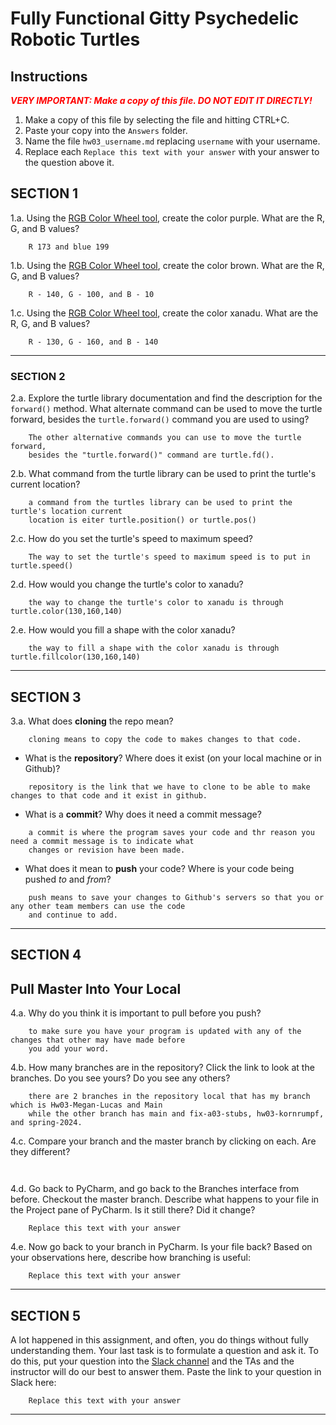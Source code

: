 # Fully Functional Gitty Psychedelic Robotic Turtles

## Instructions

**_<span style="color:red">
    VERY IMPORTANT: Make a copy of this file. DO NOT EDIT IT DIRECTLY!
</span>_**

1. Make a copy of this file by selecting the file and hitting CTRL+C. 
2. Paste your copy into the `Answers` folder.
3. Name the file `hw03_username.md` replacing `username` with your username.
4. Replace each `Replace this text with your answer` with your answer to the question above it.

## SECTION 1

1.a. Using the [RGB Color Wheel tool](https://colorspire.com/rgb-color-wheel/), create the color purple. 
     What are the R, G, and B values?

```
    R 173 and blue 199
```

1.b. Using the [RGB Color Wheel tool](https://colorspire.com/rgb-color-wheel/), create the color brown. 
     What are the R, G, and B values? 

```
    R - 140, G - 100, and B - 10
```

1.c. Using the [RGB Color Wheel tool](https://colorspire.com/rgb-color-wheel/), create the color xanadu. 
     What are the R, G, and B values?

```
    R - 130, G - 160, and B - 140 
```

---

### SECTION 2

2.a. Explore the turtle library documentation and find the description for the 
     `forward()` method. What alternate command can be used to move the turtle forward, 
     besides the `turtle.forward()` command you are used to using?

```
    The other alternative commands you can use to move the turtle forward,
    besides the "turtle.forward()" command are turtle.fd().
```

2.b. What command from the turtle library can be used to print the turtle's current 
   location?
   
```
    a command from the turtles library can be used to print the turtle's location current
    location is eiter turtle.position() or turtle.pos()
```

2.c. How do you set the turtle's speed to maximum speed?
   
```
    The way to set the turtle's speed to maximum speed is to put in turtle.speed() 
```

2.d. How would you change the turtle's color to xanadu? 

```
    the way to change the turtle's color to xanadu is through turtle.color(130,160,140)
```

2.e. How would you fill a shape with the color xanadu?

```
    the way to fill a shape with the color xanadu is through turtle.fillcolor(130,160,140)
```

---

## SECTION 3

3.a. What does **cloning** the repo mean?

```
    cloning means to copy the code to makes changes to that code.
```


- What is the **repository**? Where does it exist (on your local machine or in Github)?

```
    repository is the link that we have to clone to be able to make changes to that code and it exist in github.
```


- What is a **commit**? Why does it need a commit message?

```
    a commit is where the program saves your code and thr reason you need a commit message is to indicate what 
    changes or revision have been made. 
```


- What does it mean to **push** your code? Where is your code being pushed _to_ and _from_?

```
    push means to save your changes to Github's servers so that you or any other team members can use the code 
    and continue to add. 
```

---

## SECTION 4
## Pull Master Into Your Local

4.a. Why do you think it is important to pull before you push?

```
    to make sure you have your program is updated with any of the changes that other may have made before 
    you add your word. 
```

4.b. How many branches are in the repository?
     Click the link to look at the branches. Do you see yours? Do you see any others? 

```
    there are 2 branches in the repository local that has my branch which is Hw03-Megan-Lucas and Main 
    while the other branch has main and fix-a03-stubs, hw03-kornrumpf, and spring-2024.
```


4.c. Compare your branch and the master branch by clicking on each. Are they different?

```
    
```


4.d. Go back to PyCharm, and go back to the Branches interface from before. Checkout the 
     master branch.
     Describe what happens to your file in the Project pane of PyCharm. Is it still 
     there? Did it change?

```
    Replace this text with your answer
```


4.e. Now go back to your branch in PyCharm. Is your file back? Based on your observations
     here, describe how branching is useful:

```
    Replace this text with your answer
```

---

## SECTION 5

A lot happened in this assignment, and often, you do things without fully understanding them. Your last task is to 
formulate a question and ask it. To do this, put your question into the [Slack channel](https://bereacs.slack.com/archives/C3QACGH8R) and the TAs and the 
instructor will do our best to answer them. Paste the link to your question in Slack here:

```
    Replace this text with your answer
```

---